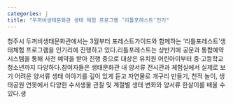 ```yaml
---
categories: j
title: "두꺼비생태문화관 생태 체험 프로그램 ‘리틀포레스트’인기"
---
```

청주시 두꺼비생태문화관에서는 3월부터 포레스트가이드와 함께하는 &lsquo;리틀포레스트&rsquo;생태체험 프로그램을 인기리에 진행하고 있다.리틀포레스트는 상반기에 공문과 통합예약시스템을 통해 사전 예약을 받아 진행 중으로 대상은 유치원 어린아이부터 중&middot;고등학교 청소년까지 다양하다.참여자들은 생태문화관 내 양서류 전시관과 체험실에서 실제로 보기 어려운 양서류 생태 이야기를 깊이 있게 듣고 자연물로 개구리 만들기, 천적 놀이, 생태공원 연못에서 다양한 수서생물 관찰 및 계절별 생태 변화와 양서류 한살이를 배울 수 있다.생